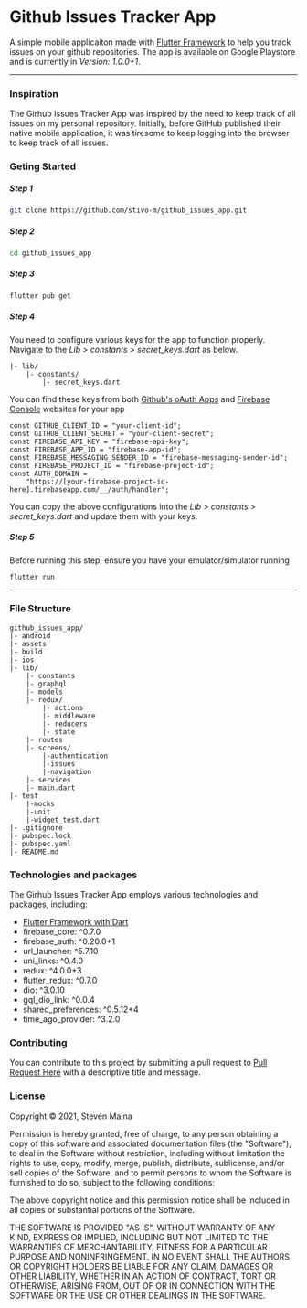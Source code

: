 # Github Issues Tracker App

A simple mobile applicaiton made with [Flutter Framework](https://flutter.dev/) to help you track issues on your github repositories. The app is available on Google Playstore and is currently in _Version: 1.0.0+1_.

---

### Inspiration

The Girhub Issues Tracker App was inspired by the need to keep track of all issues on my personal repository. Initially, before GitHub published their native mobile application, it was tiresome to keep logging into the browser to keep track of all issues.

### Geting Started

##### Step 1

```Bash
git clone https://github.com/stivo-m/github_issues_app.git
```

##### Step 2

```Bash
cd github_issues_app
```

##### Step 3

```Bash
flutter pub get
```

##### Step 4

You need to configure various keys for the app to function properly. Navigate to the _Lib > constants > secret_keys.dart_ as below.

```
|- lib/
    |- constants/
        |- secret_keys.dart
```

You can find these keys from both [Github's oAuth Apps](https://github.com/settings/developers) and [Firebase Console](https://console.firebase.google.com/) websites for your app

```
const GITHUB_CLIENT_ID = "your-client-id";
const GITHUB_CLIENT_SECRET = "your-client-secret";
const FIREBASE_API_KEY = "firebase-api-key";
const FIREBASE_APP_ID = "firebase-app-id";
const FIREBASE_MESSAGING_SENDER_ID = "firebase-messaging-sender-id";
const FIREBASE_PROJECT_ID = "firebase-project-id";
const AUTH_DOMAIN =
    "https://[your-firebase-project-id-here].firebaseapp.com/__/auth/handler";
```

You can copy the above configurations into the _Lib > constants > secret_keys.dart_ and update them with your keys.

##### Step 5

Before running this step, ensure you have your emulator/simulator running

```Bash
flutter run
```

---

### File Structure

```
github_issues_app/
|- android
|- assets
|- build
|- ios
|- lib/
    |- constants
    |- graphql
    |- models
    |- redux/
        |- actions
        |- middleware
        |- reducers
        |- state
    |- routes
    |- screens/
        |-authentication
        |-issues
        |-navigation
    |- services
    |- main.dart
|- test
    |-mocks
    |-unit
    |-widget_test.dart
|- .gitignore
|- pubspec.lock
|- pubspec.yaml
|- README.md
```

### Technologies and packages

The Girhub Issues Tracker App employs various technologies and packages, including:

- [Flutter Framework with Dart](https://flutter.dev/)
- firebase_core: ^0.7.0
- firebase_auth: ^0.20.0+1
- url_launcher: ^5.7.10
- uni_links: ^0.4.0
- redux: ^4.0.0+3
- flutter_redux: ^0.7.0
- dio: ^3.0.10
- gql_dio_link: ^0.0.4
- shared_preferences: ^0.5.12+4
- time_ago_provider: ^3.2.0

### Contributing

You can contribute to this project by submitting a pull request to [Pull Request Here](https://github.com/stivo-m/github_issues_app/pulls) with a descriptive title and message.

### License

Copyright &copy; 2021, Steven Maina

Permission is hereby granted, free of charge, to any person obtaining a copy of this software and associated documentation files (the "Software"), to deal in the Software without restriction, including without limitation the rights to use, copy, modify, merge, publish, distribute, sublicense, and/or sell copies of the Software, and to permit persons to whom the Software is furnished to do so, subject to the following conditions:

The above copyright notice and this permission notice shall be included in all copies or substantial portions of the Software.

THE SOFTWARE IS PROVIDED "AS IS", WITHOUT WARRANTY OF ANY KIND, EXPRESS OR IMPLIED, INCLUDING BUT NOT LIMITED TO THE WARRANTIES OF MERCHANTABILITY, FITNESS FOR A PARTICULAR PURPOSE AND NONINFRINGEMENT. IN NO EVENT SHALL THE AUTHORS OR COPYRIGHT HOLDERS BE LIABLE FOR ANY CLAIM, DAMAGES OR OTHER LIABILITY, WHETHER IN AN ACTION OF CONTRACT, TORT OR OTHERWISE, ARISING FROM, OUT OF OR IN CONNECTION WITH THE SOFTWARE OR THE USE OR OTHER DEALINGS IN THE SOFTWARE.
